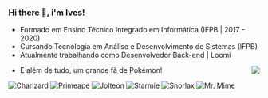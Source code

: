 ### Hi there 👋, i'm Ives!

<!--
**ivesfg1/ivesfg1** is a ✨ _special_ ✨ repository because its `README.md` (this file) appears on your GitHub profile.

Here are some ideas to get you started:

- 🔭 I’m currently working on ...
- 🌱 I’m currently learning ...
- 👯 I’m looking to collaborate on ...
- 🤔 I’m looking for help with ...
- 💬 Ask me about ...
- 📫 How to reach me: ...
- 😄 Pronouns: ...
- ⚡ Fun fact: ...
-->

- Formado em Ensino Técnico Integrado em Informática (IFPB | 2017 - 2020)
- Cursando Tecnologia em Análise e Desenvolvimento de Sistemas (IFPB)
- Atualmente trabalhando como Desenvolvedor Back-end | Loomi

<img align='right' src="https://github-readme-stats.vercel.app/api?username=ivesfg1&theme=nightowl&show_icons=true&count_private=true&hide=stars">

- E além de tudo, um grande fã de Pokémon!

[![Charizard](https://img.pokemondb.net/sprites/diamond-pearl/normal/charizard.png)](http://pokemondb.net/pokedex/charizard)
[![Primeape](https://img.pokemondb.net/sprites/black-white/normal/primeape.png)](http://pokemondb.net/pokedex/primeape)
[![Jolteon](https://img.pokemondb.net/sprites/black-white/normal/jolteon.png)](http://pokemondb.net/pokedex/jolteon)
[![Starmie](https://img.pokemondb.net/sprites/black-white/normal/starmie.png)](http://pokemondb.net/pokedex/starmie)
[![Snorlax](https://img.pokemondb.net/sprites/diamond-pearl/normal/snorlax.png)](http://pokemondb.net/pokedex/snorlax)
[![Mr. Mime](https://img.pokemondb.net/sprites/diamond-pearl/normal/mr-mime.png)](http://pokemondb.net/pokedex/mr-mime)

